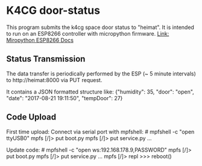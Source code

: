 
# K4CG door-status

This program submits the k4cg space door status to "heimat". It is intended to run on an ESP8266 controller with micropython firmware.
[Link: Miropython ESP8266 Docs](http://docs.micropython.org/en/latest/esp8266/)

## Status Transmission

The data transfer is periodically performed by the ESP (~ 5 minute intervals) to http://heimat:8000 via PUT request.

It contains a JSON formatted structure like:
    {"humidity": 35, "door": "open", "date": "2017-08-21 19:11:50", "tempDoor": 27}

## Code Upload

First time upload: Connect via serial port with mpfshell:
    # mpfshell -c "open ttyUSB0"
    mpfs [/]> put boot.py
    mpfs [/]> put service.py
    ...

Update code:
    # mpfshell -c "open ws:192.168.178.9,PASSWORD"
    mpfs [/]> put boot.py
    mpfs [/]> put service.py
    ...
    mpfs [/]> repl
    >>> reboot()

